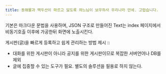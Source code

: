 ```yaml
---
title: 동해물과 백두산이 마르고 닳도록 하느님이 보우하사 우리나라 만세. 고맙습니다.
---
```


기본은 마크다운 문법을 사용하며, JSON 구조로 만들어진 Text는 index 페이지에서 비동기호출 이후에 가공한뒤 화면에 노출시킨다. 

게시판(글)을 빠르게 등록하고 쉽게 관리하는 방법 제시 ::

- 대화를 위한 게시판이 아니라 공지를 위한 게시판이므로 복잡한 서버언어나 DB를 제외
- 글에 집중할 수 있는 도구가 필요. 별도의 솔루션을 필용로 하지 않는다.


